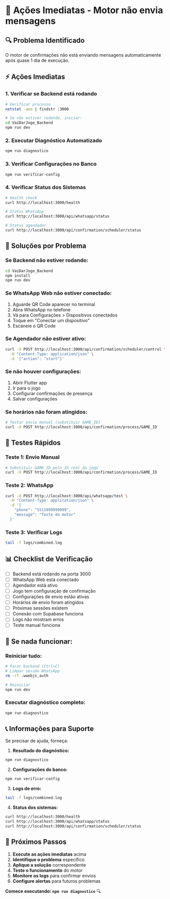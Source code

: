 # 🚨 Ações Imediatas - Motor não envia mensagens

## 🔍 **Problema Identificado**

O motor de confirmações não está enviando mensagens automaticamente após quase 1 dia de execução.

## ⚡ **Ações Imediatas**

### **1. Verificar se Backend está rodando**
```bash
# Verificar processo
netstat -ano | findstr :3000

# Se não estiver rodando, iniciar:
cd VaiDarJogo_Backend
npm run dev
```

### **2. Executar Diagnóstico Automatizado**
```bash
npm run diagnostico
```

### **3. Verificar Configurações no Banco**
```bash
npm run verificar-config
```

### **4. Verificar Status dos Sistemas**
```bash
# Health check
curl http://localhost:3000/health

# Status WhatsApp
curl http://localhost:3000/api/whatsapp/status

# Status agendador
curl http://localhost:3000/api/confirmation/scheduler/status
```

## 🔧 **Soluções por Problema**

### **Se Backend não estiver rodando:**
```bash
cd VaiDarJogo_Backend
npm install
npm run dev
```

### **Se WhatsApp Web não estiver conectado:**
1. Aguarde QR Code aparecer no terminal
2. Abra WhatsApp no telefone
3. Vá para Configurações > Dispositivos conectados
4. Toque em "Conectar um dispositivo"
5. Escaneie o QR Code

### **Se Agendador não estiver ativo:**
```bash
curl -X POST http://localhost:3000/api/confirmation/scheduler/control \
  -H "Content-Type: application/json" \
  -d '{"action": "start"}'
```

### **Se não houver configurações:**
1. Abrir Flutter app
2. Ir para o jogo
3. Configurar confirmações de presença
4. Salvar configurações

### **Se horários não foram atingidos:**
```bash
# Testar envio manual (substituir GAME_ID)
curl -X POST http://localhost:3000/api/confirmation/process/GAME_ID
```

## 🧪 **Testes Rápidos**

### **Teste 1: Envio Manual**
```bash
# Substituir GAME_ID pelo ID real do jogo
curl -X POST http://localhost:3000/api/confirmation/process/GAME_ID
```

### **Teste 2: WhatsApp**
```bash
curl -X POST http://localhost:3000/api/whatsapp/test \
  -H "Content-Type: application/json" \
  -d '{
    "phone": "5511999999999",
    "message": "Teste do motor"
  }'
```

### **Teste 3: Verificar Logs**
```bash
tail -f logs/combined.log
```

## 📊 **Checklist de Verificação**

- [ ] Backend está rodando na porta 3000
- [ ] WhatsApp Web está conectado
- [ ] Agendador está ativo
- [ ] Jogo tem configuração de confirmação
- [ ] Configurações de envio estão ativas
- [ ] Horários de envio foram atingidos
- [ ] Próximas sessões existem
- [ ] Conexão com Supabase funciona
- [ ] Logs não mostram erros
- [ ] Teste manual funciona

## 🚨 **Se nada funcionar:**

### **Reiniciar tudo:**
```bash
# Parar backend (Ctrl+C)
# Limpar sessão WhatsApp
rm -rf .wwebjs_auth

# Reiniciar
npm run dev
```

### **Executar diagnóstico completo:**
```bash
npm run diagnostico
```

## 📞 **Informações para Suporte**

Se precisar de ajuda, forneça:

1. **Resultado do diagnóstico:**
```bash
npm run diagnostico
```

2. **Configurações do banco:**
```bash
npm run verificar-config
```

3. **Logs de erro:**
```bash
tail -f logs/combined.log
```

4. **Status dos sistemas:**
```bash
curl http://localhost:3000/health
curl http://localhost:3000/api/whatsapp/status
curl http://localhost:3000/api/confirmation/scheduler/status
```

## 🎯 **Próximos Passos**

1. **Execute as ações imediatas** acima
2. **Identifique o problema** específico
3. **Aplique a solução** correspondente
4. **Teste o funcionamento** do motor
5. **Monitore os logs** para confirmar envios
6. **Configure alertas** para futuros problemas

**Comece executando: `npm run diagnostico`** 🔍







